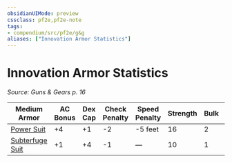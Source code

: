 ```yaml
---
obsidianUIMode: preview
cssclass: pf2e,pf2e-note
tags:
- compendium/src/pf2e/g&g
aliases: ["Innovation Armor Statistics"]
---
```

# Innovation Armor Statistics  
*Source: Guns & Gears p. 16*  

| Medium Armor | AC Bonus | Dex Cap | Check Penalty | Speed Penalty | Strength | Bulk | Group | Armor Traits |
|--------------|----------|---------|---------------|---------------|----------|------|-------|--------------|
| [Power Suit](power-suit-g-g.md) | +4 | +1 | -2 | -5 feet | 16 | 2 | composite | — |
| [Subterfuge Suit](subterfuge-suit-g-g.md) | +1 | +4 | -1 | — | 10 | 1 | composite | — |